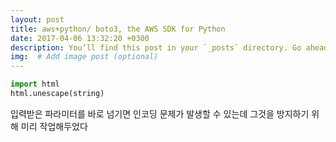 ```yaml
---
layout: post
title: aws+python/ boto3, the AWS SDK for Python
date: 2017-04-06 13:32:20 +0300
description: You’ll find this post in your `_posts` directory. Go ahead and edit it and re-build the site to see your changes. # Add post description (optional)
img:  # Add image post (optional)
---
```


```python
import html
html.unescape(string)
```
입력받은 파라미터를 바로 넘기면 인코딩 문제가 발생할 수 있는데 그것을 방지하기 위해 미리 작업해두었다



